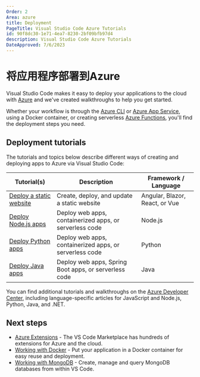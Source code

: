 ```yaml
---
Order: 2
Area: azure
title: Deployment
PageTitle: Visual Studio Code Azure Tutorials
id: 90f8dc30-1e71-4ea7-8230-2bf09bfb97d4
description: Visual Studio Code Azure Tutorials
DateApproved: 7/6/2023
---
```


# 将应用程序部署到Azure

Visual Studio Code makes it easy to deploy your applications to the cloud with [Azure](https://azure.microsoft.com) and we've created walkthroughs to help you get started.

Whether your workflow is through the [Azure CLI](https://learn.microsoft.com/cli/azure) or [Azure App Service](https://azure.microsoft.com/services/app-service), using a Docker container, or creating serverless [Azure Functions](https://azure.microsoft.com/services/functions/), you'll find the deployment steps you need.

## Deployment tutorials

The tutorials and topics below describe different ways of creating and deploying apps to Azure via Visual Studio Code:

| Tutorial(s)                                                                                  | Description                                             | Framework / Language           |
| -------------------------------------------------------------------------------------------- | ------------------------------------------------------- | ------------------------------ |
| [Deploy a static website](https://learn.microsoft.com/azure/static-web-apps/getting-started) | Create, deploy, and update a static website             | Angular, Blazor, React, or Vue |
| [Deploy Node.js apps](/docs/nodejs/nodejs-deployment.md)                                     | Deploy web apps, containerized apps, or serverless code | Node.js                        |
| [Deploy Python apps](/docs/python/python-on-azure.md)                                        | Deploy web apps, containerized apps, or serverless code | Python                         |
| [Deploy Java apps](/docs/java/java-on-azure.md)                                              | Deploy web apps, Spring Boot apps, or serverless code   | Java                           |

You can find additional tutorials and walkthroughs on the
[Azure Developer Center](https://learn.microsoft.com/azure/developer), including language-specific articles for JavaScript and Node.js, Python, Java, and .NET.

## Next steps

- [Azure Extensions](/docs/azure/extensions.md) - The VS Code Marketplace has hundreds of extensions for Azure and the cloud.
- [Working with Docker](/docs/azure/docker.md) - Put your application in a Docker container for easy reuse and deployment.
- [Working with MongoDB](/docs/azure/mongodb.md) - Create, manage and query MongoDB databases from within VS Code.
